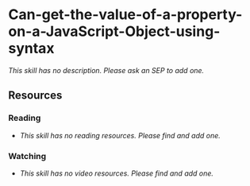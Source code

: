 # Can-get-the-value-of-a-property-on-a-JavaScript-Object-using-syntax

_This skill has no description. Please ask an SEP to add one._

## Resources

### Reading

- _This skill has no reading resources. Please find and add one._

### Watching

- _This skill has no video resources. Please find and add one._
